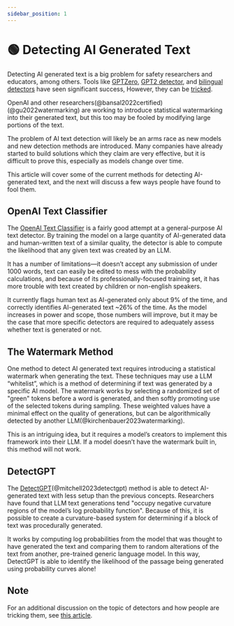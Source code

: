 ```yaml
---
sidebar_position: 1
--- 
```


# 🟢 Detecting AI Generated Text

Detecting AI generated text is a big problem for safety researchers and educators,
among others. Tools like [GPTZero](https://gptzero.me), [GPT2 detector](https://openai-openai-detector.hf.space), and [bilingual detectors](https://github.com/Hello-SimpleAI/chatgpt-comparison-detection) have seen significant success,
However, they can be [tricked](https://learnprompting.org/docs/miscl/trickery). 

OpenAI and other researchers(@bansal2022certified)(@gu2022watermarking) are working to introduce statistical watermarking into their generated text, but this too may be fooled by modifying large portions of the text. 

The problem of AI text detection will likely be an arms race as new models and new detection methods are introduced. Many companies have already started to build solutions which they claim are very effective, but it is difficult to prove this, especially as models change over time. 

This article will cover some of the current methods for detecting AI-generated text, and the next will discuss a few ways people have found to fool them. 

## OpenAI Text Classifier 

The [OpenAI Text Classifier](https://platform.openai.com/ai-text-classifier) is a fairly good attempt at a general-purpose AI text detector. 
By training the model on a large quantity of AI-generated data and human-written text of a similar quality, the detector is able to compute the likelihood that any given text was created by an LLM. 

It has a number of limitations—it doesn’t accept any submission of under 1000 words, text can easily be edited to mess with the probability calculations, and because of its professionally-focused training set, it has more trouble with text created by children or non-english speakers. 

It currently flags human text as AI-generated only about 9% of the time, and correctly identifies AI-generated text ~26% of the time. As the model increases in power and scope, those numbers will improve, but it may be the case that more specific detectors are required to adequately assess whether text is generated or not. 

## The Watermark Method 

One method to detect AI generated text requires introducing a statistical watermark when generating the text. These techniques may use a LLM “whitelist”, which is a method of determining if text was generated by a specific AI model. The watermark works by selecting a randomized set of "green" tokens before a word is generated, and then softly promoting use of the selected tokens during sampling. These weighted values have a minimal effect on the quality of generations, but can be algorithmically detected by another LLM(@kirchenbauer2023watermarking).

This is an intriguing idea, but it requires a model’s creators to implement this framework into their LLM. If a model doesn’t have the watermark built in, this method will not work. 

## DetectGPT

The [DetectGPT](https://detectgpt.ericmitchell.ai/)(@mitchell2023detectgpt) method is able to detect AI-generated text with less setup than the previous concepts. Researchers have found that LLM text generations tend "occupy negative curvature regions of the model’s log probability function". Because of this, it is possible to create a curvature-based system for determining if a block of text was procedurally generated. 

It works by computing log probabilities from the model that was thought to have generated the text and comparing them to random alterations of the text from another, pre-trained generic language model. In this way, DetectGPT is able to identify the likelihood of the passage being generated using probability curves alone!

## Note

For an additional discussion on the topic of detectors and how people are tricking them, see [this article](https://learnprompting.org/docs/miscl/trickery).
